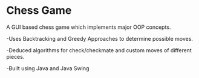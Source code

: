 # Chess Game

A GUI based chess game which implements major OOP concepts. 

-Uses Backtracking and Greedy Approaches to determine possible moves.  

-Deduced algorithms for check/checkmate and custom moves of different pieces.  

-Built using Java and Java Swing  
